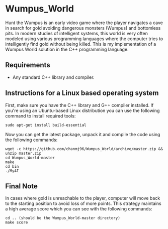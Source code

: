 Wumpus_World
==============

Hunt the Wumpus is an early video game where the player navigates a cave in search for gold avoiding dangerous monsters (Wumpus) and bottomless pits. In modern studies of intelligent systems, this world is very often modeled using various programming languages where the computer tries to intelligently find gold without being killed. This is my implementation of a Wumpus World solution in the C++ programming language.

Requirements
------------

* Any standard C++ library and compiler.

Instructions for a Linux based operating system
----------------------------------------------

First, make sure you have the C++ library and G++ compiler installed. If you're using an Ubuntu-based Linux distribution you can use the following command to install required tools:

    sudo apt-get install build-essential

Now you can get the latest package, unpack it and compile the code using the following commands:

    wget -c https://github.com/chanmj96/Wumpus_World/archive/master.zip && unzip master.zip
    cd Wumpus_World-master
    make
    cd bin
    ./MyAI


Final Note
----------
In cases where gold is unreachable to the player, computer will move back to the starting position to avoid loss of more points. This strategy maintains a high average score which you can see with the following commands:
    
    cd .. (should be the Wumpus_World-master directory)
    make score

